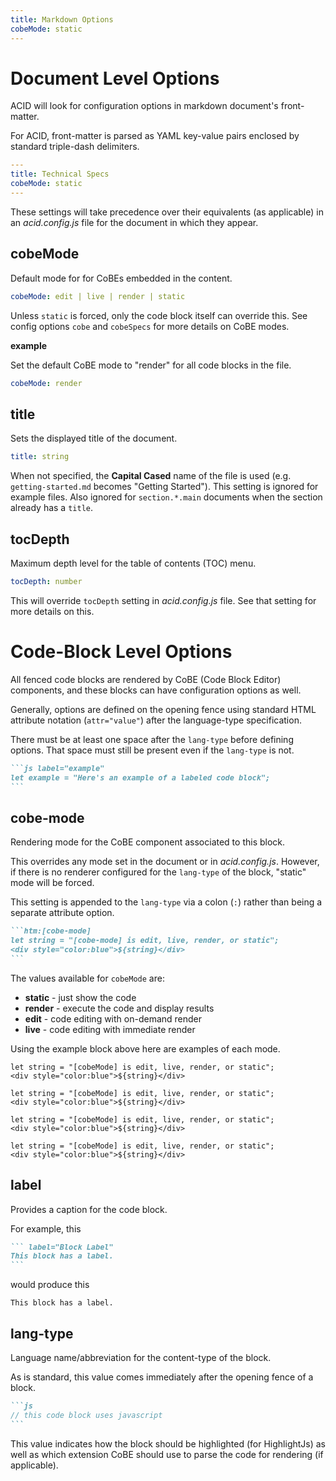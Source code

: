 ```yaml
---
title: Markdown Options
cobeMode: static
---
```



# Document Level Options

ACID will look for configuration options in markdown document's front-matter.

For ACID, front-matter is parsed as YAML key-value pairs enclosed by standard triple-dash delimiters.

```yaml
---
title: Technical Specs
cobeMode: static
---
```

These settings will take precedence over their equivalents (as applicable) in an *acid.config.js* file for the document in which they appear.  


## cobeMode

Default mode for for CoBEs embedded in the content.

```yaml label="spec"
cobeMode: edit | live | render | static 
```

Unless `static` is forced, only the code block itself can override this.  See config options `cobe` and `cobeSpecs` for more details on CoBE modes.

**example**

Set the default CoBE mode to "render" for all code blocks in the file.

```yaml
cobeMode: render
```


## title

Sets the displayed title of the document.

```yaml label="spec"
title: string
```

When not specified, the **Capital Cased** name of the file is used (e.g. `getting-started.md` becomes "Getting Started").  This setting is ignored for example files.  Also ignored for `section.*.main` documents when the section already has a `title`.


## tocDepth

Maximum depth level for the table of contents (TOC) menu.

```yaml label="spec"
tocDepth: number
```

This will override `tocDepth` setting in *acid.config.js* file.  See that setting for more details on this.


# Code-Block Level Options

All fenced code blocks are rendered by CoBE (Code Block Editor) components, and these blocks can have configuration options as well.  

Generally, options are defined on the opening fence using standard HTML attribute notation (`attr="value"`) after the language-type specification.

There must be at least one space after the `lang-type` before defining options.  That space must still be present even if the `lang-type` is not.

````md
```js label="example"
let example = "Here's an example of a labeled code block";
```
````


## cobe-mode

Rendering mode for the CoBE component associated to this block.

This overrides any mode set in the document or in *acid.config.js*.  However, if there is no renderer configured for the `lang-type` of the block, "static" mode will be forced.

This setting is appended to the `lang-type` via a colon (`:`) rather than being a separate attribute option.

````md
```htm:[cobe-mode]
let string = "[cobe-mode] is edit, live, render, or static";
<div style="color:blue">${string}</div>
```
````

The values available for `cobeMode` are:
- **static** - just show the code
- **render** - execute the code and display results
- **edit** - code editing with on-demand render
- **live** - code editing with immediate render

Using the example block above here are examples of each mode.

```htm:edit label="edit mode"
let string = "[cobeMode] is edit, live, render, or static";
<div style="color:blue">${string}</div>
```
```htm:live label="live mode"
let string = "[cobeMode] is edit, live, render, or static";
<div style="color:blue">${string}</div>
```
```htm:render label="render mode"
let string = "[cobeMode] is edit, live, render, or static";
<div style="color:blue">${string}</div>
```
```htm:static label="static mode"
let string = "[cobeMode] is edit, live, render, or static";
<div style="color:blue">${string}</div>
```


## label

Provides a caption for the code block.

For example, this

````md
``` label="Block Label"
This block has a label.
```
````

would produce this

``` label="Block Label"
This block has a label.
```


## lang-type

Language name/abbreviation for the content-type of the block.

As is standard, this value comes immediately after the opening fence of a block.

````md
```js
// this code block uses javascript
```
````

This value indicates how the block should be highlighted (for HighlightJs) as well as which extension CoBE should use to parse the code for rendering (if applicable).
